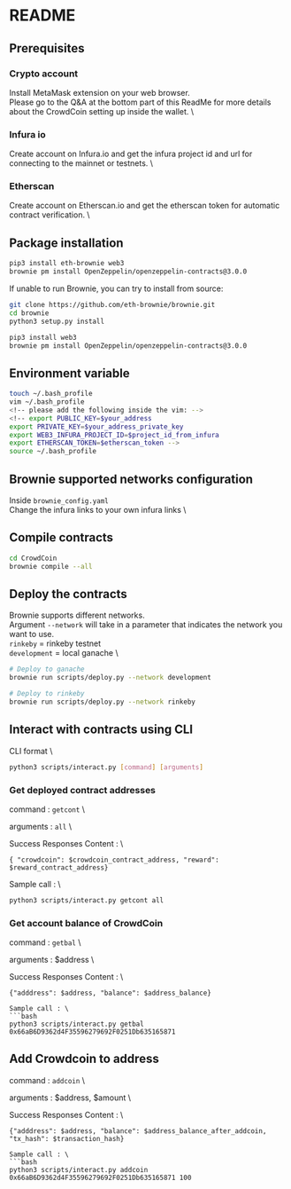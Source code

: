 # README

## Prerequisites

### Crypto account

Install MetaMask extension on your web browser. \
Please go to the Q&A at the bottom part of this ReadMe for more details about the CrowdCoin setting up inside the wallet. \

### Infura io

Create account on Infura.io and get the infura project id and url for connecting to the mainnet or testnets. \

### Etherscan

Create account on Etherscan.io and get the etherscan token for automatic contract verification. \

## Package installation

```bash
pip3 install eth-brownie web3
brownie pm install OpenZeppelin/openzeppelin-contracts@3.0.0
```

If unable to run Brownie, you can try to install from source:

```bash
git clone https://github.com/eth-brownie/brownie.git
cd brownie
python3 setup.py install

pip3 install web3
brownie pm install OpenZeppelin/openzeppelin-contracts@3.0.0
```

## Environment variable

```bash
touch ~/.bash_profile
vim ~/.bash_profile
<!-- please add the following inside the vim: -->
<!-- export PUBLIC_KEY=$your_address
export PRIVATE_KEY=$your_address_private_key
export WEB3_INFURA_PROJECT_ID=$project_id_from_infura
export ETHERSCAN_TOKEN=$etherscan_token -->
source ~/.bash_profile
```

## Brownie supported networks configuration

Inside `brownie_config.yaml` \
Change the infura links to your own infura links \

## Compile contracts

```bash
cd CrowdCoin
brownie compile --all
```

## Deploy the contracts

Brownie supports different networks. \
Argument `--network` will take in a parameter that indicates the network you want to use. \
`rinkeby` = rinkeby testnet \
`development` = local ganache \

```bash
# Deploy to ganache
brownie run scripts/deploy.py --network development

# Deploy to rinkeby
brownie run scripts/deploy.py --network rinkeby
```

## Interact with contracts using CLI

CLI format \

```bash
python3 scripts/interact.py [command] [arguments]
```

### Get deployed contract addresses

command : `getcont` \

arguments : `all` \

Success Responses Content : \

```
{ "crowdcoin": $crowdcoin_contract_address, "reward": $reward_contract_address}
```

Sample call : \

```bash
python3 scripts/interact.py getcont all
```

### Get account balance of CrowdCoin

command : `getbal` \

arguments : $address \

Success Responses Content : \

````
{"adddress": $address, "balance": $address_balance}

Sample call : \
```bash
python3 scripts/interact.py getbal 0x66aB6D9362d4F35596279692F0251Db635165871
````

## Add Crowdcoin to address

command : `addcoin` \

arguments : $address, $amount \

Success Responses Content : \

````
{"adddress": $address, "balance": $address_balance_after_addcoin, "tx_hash": $transaction_hash}

Sample call : \
```bash
python3 scripts/interact.py addcoin 0x66aB6D9362d4F35596279692F0251Db635165871 100
````
